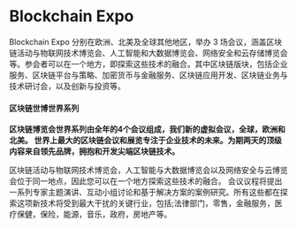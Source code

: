 # Blockchain Expo

Blockchain Expo 分别在欧洲、北美及全球其他地区，举办 3 场会议，涵盖区块链活动与物联网技术博览会、人工智能和大数据博览会、网络安全和云存储博览会等。参会者可以在一个地方，即探索这些技术的融合。其中区块链版块，包括企业服务、区块链平台与策略、加密货币与金融服务、区块链应用开发、区块链业务与技术研讨会，以及创新与投资等。

#### 区块链世博世界系列

**区块链博览会世界系列由全年的4个会议组成，我们新的虚拟会议，全球，欧洲和北美。 世界上最大的区块链会议和展览专注于企业技术的未来。为期两天的顶级内容来自领先品牌，拥抱和开发尖端区块链技术。**

区块链活动与物联网技术博览会，人工智能与大数据博览会以及网络安全与云博览会位于同一地点，因此您可以在一个地方探索这些技术的融合。 会议议程将提出一系列专家主题演讲、互动小组讨论和基于解决方案的案例研究。所有这些都在探索这项新技术将受到最大干扰的关键行业，包括;法律部门，零售，金融服务，医疗保健，保险，能源，音乐，政府，房地产等。
